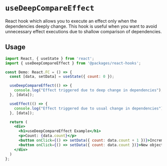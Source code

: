 # `useDeepCompareEffect`

React hook which allows you to execute an effect only when the dependencies deeply change. This hook is useful when you want to avoid unnecessary effect executions due to shallow comparison of dependencies.

## Usage

```jsx
import React, { useState } from 'react';
import { useDeepCompareEffect } from '@packages/react-hooks';

const Demo: React.FC = () => {
  const [data, setData] = useState({ count: 0 });

  useDeepCompareEffect(() => {
    console.log("Effect triggered due to deep change in dependencies");
  }, [data]);

  useEffect(() => {
    console.log("Effect triggered due to usual change in dependencies");
  }, [data]);

  return (
    <div>
      <h1>useDeepCompareEffect Example</h1>
      <p>Count: {data.count}</p>
      <button onClick={() => setData({ count: data.count + 1 })}>Increment Count</button>
      <button onClick={() => setData({ count: data.count })}>New object without effect</button>
    </div>
  )
};
```

